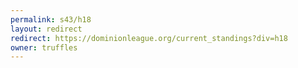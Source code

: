 ```yaml
---
permalink: s43/h18
layout: redirect
redirect: https://dominionleague.org/current_standings?div=h18
owner: truffles
---
```

